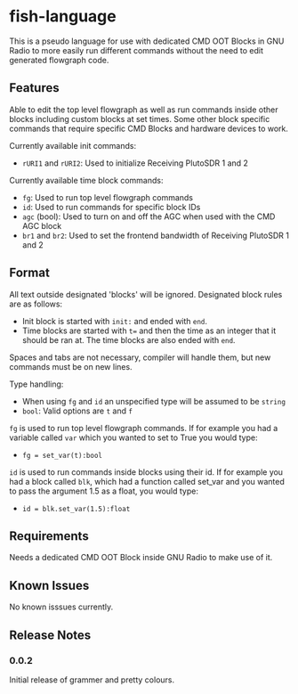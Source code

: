 # fish-language

This is a pseudo language for use with dedicated CMD OOT Blocks in GNU Radio to more easily run different commands without the need to edit generated flowgraph code.

## Features

Able to edit the top level flowgraph as well as run commands inside other blocks including custom blocks at set times. Some other block specific commands that require specific CMD Blocks and hardware devices to work.

Currently available init commands:
* `rURI1` and `rURI2`: Used to initialize Receiving PlutoSDR 1 and 2

Currently available time block commands:
* `fg`: Used to run top level flowgraph commands
* `id`: Used to run commands for specific block IDs
* `agc` (bool): Used to turn on and off the AGC when used with the CMD AGC block
* `br1` and `br2`: Used to set the frontend bandwidth of Receiving PlutoSDR 1 and 2

## Format

All text outside designated 'blocks' will be ignored. Designated block rules are as follows:
* Init block is started with `init:` and ended with `end`.
* Time blocks are started with `t=` and then the time as an integer that it should be ran at. The time blocks are also ended with `end`.

Spaces and tabs are not necessary, compiler will handle them, but new commands must be on new lines.

Type handling:
* When using `fg` and `id` an unspecified type will be assumed to be `string`
* `bool`: Valid options are `t` and `f`

`fg` is used to run top level flowgraph commands. If for example you had a variable called `var` which you wanted to set to True you would type:
* `fg = set_var(t):bool`

`id` is used to run commands inside blocks using their id. If for example you had a block called `blk`, which had a function called set_var and you wanted to pass the argument 1.5 as a float, you would type:
* `id = blk.set_var(1.5):float`

## Requirements

Needs a dedicated CMD OOT Block inside GNU Radio to make use of it.

## Known Issues

No known isssues currently.

## Release Notes


### 0.0.2

Initial release of grammer and pretty colours.

